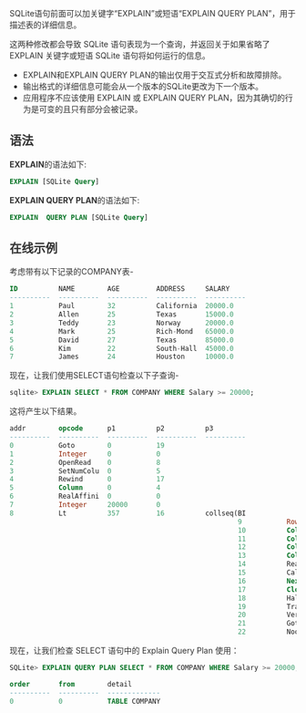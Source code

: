 <font style="color:rgb(51, 51, 51);">SQLite语句前面可以加关键字“EXPLAIN”或短语“EXPLAIN QUERY PLAN”，用于描述表的详细信息。</font>

<font style="color:rgb(51, 51, 51);">这两种修改都会导致 SQLite 语句表现为一个查询，并返回关于如果省略了 EXPLAIN 关键字或短语 SQLite 语句将如何运行的信息。</font>

+ <font style="color:rgb(51, 51, 51);">EXPLAIN和EXPLAIN QUERY PLAN的输出仅用于交互式分析和故障排除。</font>
+ <font style="color:rgb(51, 51, 51);">输出格式的详细信息可能会从一个版本的SQLite更改为下一个版本。</font>
+ <font style="color:rgb(51, 51, 51);">应用程序不应该使用 EXPLAIN 或 EXPLAIN QUERY PLAN，因为其确切的行为是可变的且只有部分会被记录。</font>

## <font style="color:rgb(51, 51, 51);">语法</font>
**<font style="color:rgb(51, 51, 51);">EXPLAIN</font>**<font style="color:rgb(51, 51, 51);">的语法如下:</font>

```sql
EXPLAIN [SQLite Query]
```

**<font style="color:rgb(51, 51, 51);">EXPLAIN QUERY PLAN</font>**<font style="color:rgb(51, 51, 51);">的语法如下:</font>

```sql
EXPLAIN  QUERY PLAN [SQLite Query]
```

## <font style="color:rgb(51, 51, 51);">在线示例</font>
<font style="color:rgb(51, 51, 51);">考虑带有以下记录的COMPANY表-</font>

```sql
ID          NAME        AGE         ADDRESS     SALARY
----------  ----------  ----------  ----------  ----------
1           Paul        32          California  20000.0
2           Allen       25          Texas       15000.0
3           Teddy       23          Norway      20000.0
4           Mark        25          Rich-Mond   65000.0
5           David       27          Texas       85000.0
6           Kim         22          South-Hall  45000.0
7           James       24          Houston     10000.0
```

<font style="color:rgb(51, 51, 51);">现在，让我们使用SELECT语句检查以下子查询-</font>

```sql
sqlite> EXPLAIN SELECT * FROM COMPANY WHERE Salary >= 20000;
```

<font style="color:rgb(51, 51, 51);">这将产生以下结果。</font>

```sql
addr        opcode      p1          p2          p3
----------  ----------  ----------  ----------  ----------
0           Goto        0           19
1           Integer     0           0
2           OpenRead    0           8
3           SetNumColu  0           5
4           Rewind      0           17
5           Column      0           4
6           RealAffini  0           0
7           Integer     20000       0
8           Lt          357         16          collseq(BI
                                                        9           Rowid       0           0
                                                        10          Column      0           1
                                                        11          Column      0           2
                                                        12          Column      0           3
                                                        13          Column      0           4
                                                        14          RealAffini  0           0
                                                        15          Callback    5           0
                                                        16          Next        0           5
                                                        17          Close       0           0
                                                        18          Halt        0           0
                                                        19          Transactio  0           0
                                                        20          VerifyCook  0           38
                                                        21          Goto        0           1
                                                        22          Noop        0           0
```

<font style="color:rgb(51, 51, 51);">现在，让我们检查 SELECT 语句中的 Explain Query Plan 使用：</font>

```sql
SQLite> EXPLAIN QUERY PLAN SELECT * FROM COMPANY WHERE Salary >= 20000;

order       from        detail
----------  ----------  -------------
0           0           TABLE COMPANY
```

